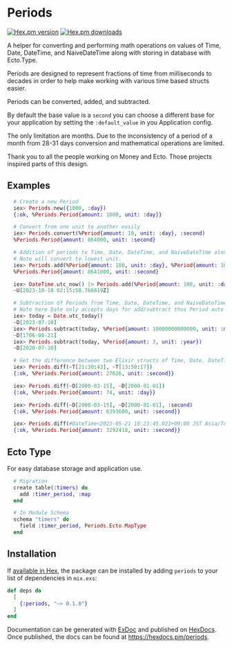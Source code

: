 Periods
=======
[![Hex.pm version](https://img.shields.io/hexpm/v/periods.svg)](http://hex.pm/packages/periods) [![Hex.pm downloads](https://img.shields.io/hexpm/dt/periods.svg)](https://hex.pm/packages/periods)

A helper for converting and performing math operations on values of Time, Date, DateTime, and NaiveDateTime along with storing in database with Ecto.Type.

Periods are designed to represent fractions of time from milliseconds to decades
in order to help make working with various time based structs easier.

Periods can be converted, added, and subtracted.

By default the base value is a `second` you can choose a different base for your
application by setting the `:default_value` in you Application config.

The only limitation are months. Due to the inconsistency of a period of a month from 28-31
days conversion and mathematical operations are limited.

Thank you to all the people working on Money and Ecto. Those projects inspired parts of this design.

## Examples
```elixir
  # Create a new Period
  iex> Periods.new({1000, :day})
  {:ok, %Periods.Period{amount: 1000, unit: :day}}

  # Convert from one unit to another easily
  iex> Periods.convert(%Period{amount: 10, unit: :day}, :second)
  %Periods.Period{amount: 864000, unit: :second}

  # Addition of periods to Time, Date, DateTime, and NaiveDateTime along with other Periods
  # Note will convert to lowest unit.
  iex> Periods.add(%Period{amount: 100, unit: :day}, %Period{amount: 1000, unit: :second})
  %Periods.Period{amount: 8641000, unit: :second}

  iex> DateTime.utc_now() |> Periods.add(%Period{amount: 100, unit: :day})
  ~U[2023-10-18 02:15:58.766819Z]

  # Subtraction of Periods from Time, Date, DateTime, and NaiveDateTime along with other Periods
  # Note here Date only accepts days for add/subtract thus Period auto converts.
  iex> today = Date.utc_today()
  ~D[2023-07-10]
  iex> Periods.subtract(today, %Period{amount: 10000000000000, unit: :millisecond})
  ~D[1706-08-21]
  iex> Periods.subtract(today, %Period{amount: 3, unit: :year})
  ~D[2020-07-10]

  # Get the difference between two Elixir structs of Time, Date, DateTime, NaiveDateTime in a Period.
  iex> Periods.diff(~T[21:30:43], ~T[13:50:17])
  {:ok, %Periods.Period{amount: 27626, unit: :second}}

  iex> Periods.diff(~D[2000-03-15], ~D[2000-01-01])
  {:ok, %Periods.Period{amount: 74, unit: :day}}

  iex> Periods.diff(~D[2000-03-15], ~D[2000-01-01], :second)
  {:ok, %Periods.Period{amount: 6393600, unit: :second}}

  iex> Periods.diff(#DateTime<2023-05-21 18:23:45.023+09:00 JST Asia/Tokyo>, #DateTime<2023-04-13 13:50:07.003+07:00 +07 Asia/Bangkok>)
  {:ok, %Periods.Period{amount: 3292418, unit: :second}}

```
## Ecto Type
For easy database storage and application use.
```elixir
  # Migration
  create table(:timers) do
    add :timer_period, :map
  end

  # In Module Schema
  schema "timers" do
    field :timer_period, Periods.Ecto.MapType
  end
```

## Installation

If [available in Hex](https://hex.pm/docs/publish), the package can be installed
by adding `periods` to your list of dependencies in `mix.exs`:

```elixir
def deps do
  [
    {:periods, "~> 0.1.0"}
  ]
end
```

Documentation can be generated with [ExDoc](https://github.com/elixir-lang/ex_doc)
and published on [HexDocs](https://hexdocs.pm). Once published, the docs can
be found at <https://hexdocs.pm/periods>.

